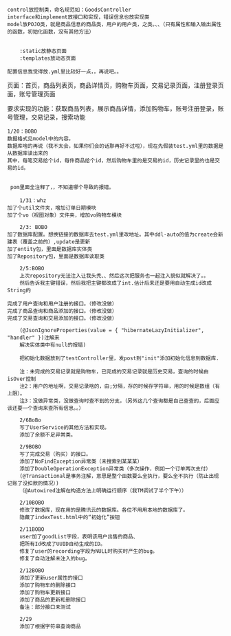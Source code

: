     control放控制类，命名规范如：GoodsController
    interface和implement放接口和实现，错误信息也放实现类
    model放POJO类，就是商品信息的商品类，用户的用户类，之类。、、（只有属性和输入输出属性的函数，初始化函数，没有其他方法）

~~~

    :static放静态页面
    :templates放动态页面

~~~

    配置信息我觉得放.yml里比较好一点，，再说吧。。


页面：首页，商品列表页，商品详情页，购物车页面，交易记录页面，注册登录页面，账号管理页面

要求实现的功能：获取商品列表，展示商品详情，添加购物车，账号注册登录，账号管理，交易记录，搜索功能

    1/20：BOBO
    数据格式见model中的内容。
    数据库啥的再说（我不太会，如果你们会的话那再好不过啦），现在先假装test.yml里的数据是从数据库读出来的
    其中，每笔交易给个id，每件商品给个id，然后购物车里的是交易的id，历史记录里的也是交易的id。
   
     
     pom里面全注释了，，不知道哪个导致的报错。
~~~
    1/31：whz
加了个util文件夹，增加订单日期模块
加了个vo（视图对象）文件夹，增加vo购物车模块
~~~
~~~
    2/3: BOBO
加了数据库配置。想换链接的数据库去test.yml里改地址。其中ddl-auto的值为create会新建表（覆盖之前的）,update是更新
加了entity包，里面是数据库实体类
加了Repository包，里面是数据库读取类
~~~
~~~
    2/5:BOBO
    上次repository无法注入让我头秃、、然后这次把服务也一起注入貌似就解决了。。
    然后告诉我主键错误，然后我把主键都改成了int.估计后来还是要用自动生成id改成String的

完成了用户查询和用户注册的接口。（修改没做）    
完成了商品查询和商品添加的接口。（修改没做）
完成了交易查询和交易添加的接口。（修改没做）

    (@JsonIgnoreProperties(value = { "hibernateLazyInitializer", "handler" })注解来
    解决实体类中有null的报错)

    把初始化数据放到了testController里，发post到"init"添加初始化信息到数据库.

    注：未完成的交易记录就是购物车，已完成的交易记录就是历史交易，查询的时候由isOver控制
    注2：用户的地址啊，交易记录啥的，由;分隔，存的时候存字符串，用的时候是数组（有上限）。
    注3：没做异常类，没做查询时查不到的分支。（另外这几个查询都是自己查查的，后面应该还要一个查询来查所有信息。。）
~~~

~~~
    2/6BoBo
    写了UserService的其他方法和实现。
    添加了余额不足异常类。
~~~
~~~
    2/9BOBO
    写了完成交易（购买）的接口。
    添加了NoFindException异常类（未搜索到某某某）
    添加了DoubleOperationException异常类（多次操作，例如一个订单两次支付）
    (@Transactional是事务注解，意思是整个函数要么全执行，要么全不执行（防止出现记账了没扣款的情况）)
    （@Autowired注解在构造方法上明确运行顺序（我TM调试了半个下午））
~~~
~~~
    2/10BOBO
    修改了数据库，现在用的是腾讯云的数据库。各位不用用本地的数据库了。
    隐藏了indexTest.html中的“初始化”按钮
~~~
~~~
    2/11BOBO
    user加了goodList字段，表明该用户出售的商品、
    把所有Id改成了UUID自动生成的ID。
    修复了user的recording字段为NULL时购买时产生的bug。
    修复了自动注解未注入的bug。
~~~
~~~
    2/12BOBO
    添加了更新user属性的接口
    添加了购物车的删除接口
    添加了购物车更新接口
    添加了商品的更新和删除接口
    备注：部分接口未测试
~~~
~~~
    2/29
    添加了根据字符串查询商品
~~~